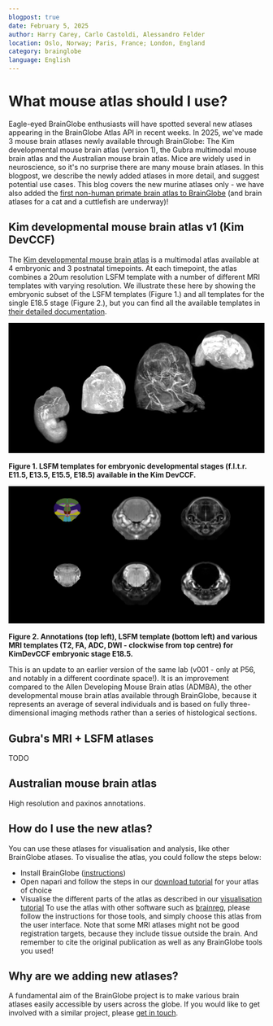 ```yaml
---
blogpost: true
date: February 5, 2025
author: Harry Carey, Carlo Castoldi, Alessandro Felder
location: Oslo, Norway; Paris, France; London, England
category: brainglobe
language: English
---
```

# What mouse atlas should I use?

Eagle-eyed BrainGlobe enthusiasts will have spotted several new atlases appearing in the BrainGlobe Atlas API in recent weeks. In 2025, we've made 3 mouse brain atlases newly available through BrainGlobe: The Kim developmental mouse brain atlas (version 1), the Gubra multimodal mouse brain atlas and the Australian mouse brain atlas. Mice are widely used in neuroscience, so it's no surprise there are many mouse brain atlases. In this blogpost, we describe the newly added atlases in more detail, and suggest potential use cases. This blog covers the new murine atlases only - we have also added the [first non-human primate brain atlas to BrainGlobe](/blog/mouse-lemur-added) (and brain atlases for a cat and a cuttlefish are underway)!

## Kim developmental mouse brain atlas v1 (Kim DevCCF)
The [Kim developmental mouse brain atlas](https://doi.org/10.1038/s41467-024-53254-w) is a multimodal atlas available at 4 embryonic and 3 postnatal timepoints. At each timepoint, the atlas combines a 20um resolution LSFM template with a number of different MRI templates with varying resolution. We illustrate these here by showing the embryonic subset of the LSFM templates (Figure 1.) and all templates for the single E18.5 stage (Figure 2.), but you can find all the available templates in [their detailed documentation](/documentation/brainglobe-atlasapi/usage/atlas-details).


![Kim DevCCF embryonic LSFM templates](./images/kim_dev_embryonic_lsfm.png)

**Figure 1. LSFM templates for embryonic developmental stages (f.l.t.r. E11.5, E13.5, E15.5, E18.5) available in the Kim DevCCF.**

![Coronal sections for all templates for Kim DevCCF template at E18.5](./images/kim_dev_embryonic_18_all_modalities_2d.png)

**Figure 2. Annotations (top left), LSFM template (bottom left) and various MRI templates (T2, FA, ADC, DWI - clockwise from top centre) for KimDevCCF embryonic stage E18.5.**

This is an update to an earlier version of the same lab (v001 - only at P56, and notably in a different coordinate space!). It is an improvement compared to the Allen Developing Mouse Brain atlas (ADMBA), the other developmental mouse brain atlas available through BrainGlobe, because it represents an average of several individuals and is based on fully three-dimensional imaging methods rather than a series of histological sections.

## Gubra's MRI + LSFM atlases
TODO

## Australian mouse brain atlas
High resolution and paxinos annotations.

## How do I use the new atlas?
You can use these atlases for visualisation and analysis, like other BrainGlobe atlases. To visualise the atlas, you could follow the steps below:
* Install BrainGlobe ([instructions](/documentation/index))
* Open napari and follow the steps in our [download tutorial](/tutorials/manage-atlases-in-GUI.md) for your atlas of choice
* Visualise the different parts of the atlas as described in our [visualisation tutorial](/tutorials/visualise-atlas-napari)
To use the atlas with other software such as [brainreg](/documentation/brainreg/index), please follow the instructions for those tools, and simply choose this atlas from the user interface. Note that some MRI atlases might not be good registration targets, because they include tissue outside the brain. And remember to cite the original publication as well as any BrainGlobe tools you used!

## Why are we adding new atlases?
A fundamental aim of the BrainGlobe project is to make various brain atlases easily accessible by users across the globe. If you would like to get involved with a similar project, please [get in touch](/contact).